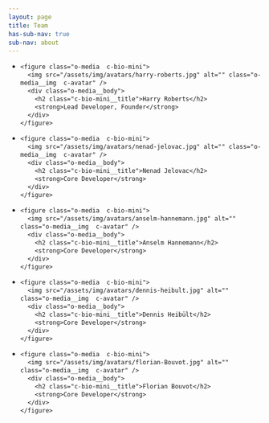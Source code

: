 ```yaml
---
layout: page
title: Team
has-sub-nav: true
sub-nav: about
---
```


<ul class="o-layout">

  <li class="o-layout__item  u-12/12">

    <figure class="o-media  c-bio-mini">
      <img src="/assets/img/avatars/harry-roberts.jpg" alt="" class="o-media__img  c-avatar" />
      <div class="o-media__body">
        <h2 class="c-bio-mini__title">Harry Roberts</h2>
        <strong>Lead Developer, Founder</strong>
      </div>
    </figure>

  <li class="o-layout__item  u-6/12">

    <figure class="o-media  c-bio-mini">
      <img src="/assets/img/avatars/nenad-jelovac.jpg" alt="" class="o-media__img  c-avatar" />
      <div class="o-media__body">
        <h2 class="c-bio-mini__title">Nenad Jelovac</h2>
        <strong>Core Developer</strong>
      </div>
    </figure>

  <li class="o-layout__item  u-6/12">

    <figure class="o-media  c-bio-mini">
      <img src="/assets/img/avatars/anselm-hannemann.jpg" alt="" class="o-media__img  c-avatar" />
      <div class="o-media__body">
        <h2 class="c-bio-mini__title">Anselm Hannemann</h2>
        <strong>Core Developer</strong>
      </div>
    </figure>

  <li class="o-layout__item  u-6/12">

    <figure class="o-media  c-bio-mini">
      <img src="/assets/img/avatars/dennis-heibult.jpg" alt="" class="o-media__img  c-avatar" />
      <div class="o-media__body">
        <h2 class="c-bio-mini__title">Dennis Heibült</h2>
        <strong>Core Developer</strong>
      </div>
    </figure>

  <li class="o-layout__item  u-6/12">

    <figure class="o-media  c-bio-mini">
      <img src="/assets/img/avatars/florian-Bouvot.jpg" alt="" class="o-media__img  c-avatar" />
      <div class="o-media__body">
        <h2 class="c-bio-mini__title">Florian Bouvot</h2>
        <strong>Core Developer</strong>
      </div>
    </figure>

</ul>
